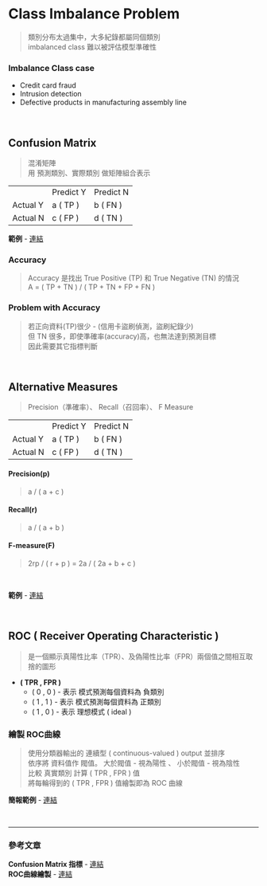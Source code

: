 # Class Imbalance Problem
> 類別分布太過集中，大多紀錄都屬同個類別  
> imbalanced class 難以被評估模型準確性

### Imbalance Class case
+ Credit card fraud
+ Intrusion detection
+ Defective products in manufacturing assembly line

<br>

## Confusion Matrix
> 混淆矩陣  
> 用 預測類別、實際類別 做矩陣組合表示

<table>
  <tr>
    <td></td>
    <td>Predict Y</td>
    <td>Predict N</td>
  </tr>
  <tr>
  <tr>
    <td>Actual Y</td>
    <td>a ( TP )</td>
    <td>b ( FN )</td>
  </tr>
  <tr>
    <td>Actual N </td>
    <td>c ( FP )</td>
    <td>d ( TN )</td>
  </tr>
</table>

**範例** - [連結](https://github.com/fuhsaio/BDLabNotes/blob/main/src/ch4_Accuracy.pdf)

### Accuracy
> Accuracy 是找出 True Positive (TP) 和 True Negative (TN) 的情況  
> A = ( TP + TN ) / ( TP + TN + FP + FN )

### Problem with Accuracy
> 若正向資料(TP)很少 - (信用卡盜刷偵測，盜刷紀錄少)  
> 但 TN 很多，即使準確率(accuracy)高，也無法達到預測目標  
> 因此需要其它指標判斷

<br>

## Alternative Measures
> Precision（準確率）、 Recall（召回率）、 F Measure

<table>
  <tr>
    <td></td>
    <td>Predict Y</td>
    <td>Predict N</td>
  </tr>
  <tr>
  <tr>
    <td>Actual Y</td>
    <td>a ( TP )</td>
    <td>b ( FN )</td>
  </tr>
  <tr>
    <td>Actual N </td>
    <td>c ( FP )</td>
    <td>d ( TN )</td>
  </tr>
</table>

#### Precision(p)
> a / ( a + c )
#### Recall(r) 
> a / ( a + b )
#### F-measure(F) 
> 2rp / ( r + p ) = 2a / ( 2a + b + c )

<br>

**範例** - [連結](https://github.com/fuhsaio/BDLabNotes/blob/main/src/ch4_AlternativeMeasures.pdf)

<br>

## ROC ( Receiver Operating Characteristic )
> 是一個顯示真陽性比率（TPR）、及偽陽性比率（FPR）兩個值之間相互取捨的圖形

+ **( TPR , FPR )**
  + ( 0 , 0 ) - 表示 模式預測每個資料為 負類別
  + ( 1 , 1 ) - 表示 模式預測每個資料為 正類別
  + ( 1 , 0 ) - 表示 理想模式 ( ideal )

### 繪製 ROC曲線
> 使用分類器輸出的 連續型 ( continuous-valued ) output 並排序  
> 依序將 資料值作 閥值。 大於閥值 - 視為陽性 、 小於閥值 - 視為陰性  
> 比較 真實類別 計算 ( TPR , FPR ) 值  
> 將每輪得到的 ( TPR , FPR ) 值繪製即為 ROC 曲線 

**簡報範例** - [連結](https://github.com/fuhsaio/BDLabNotes/blob/main/src/ch4_ROC.pdf)  


<br>

---
### 參考文章
**Confusion Matrix 指標** - [連結](https://www.ycc.idv.tw/confusion-matrix.html)  
**ROC曲線繪製** - [連結](https://zhuanlan.zhihu.com/p/147919317)



